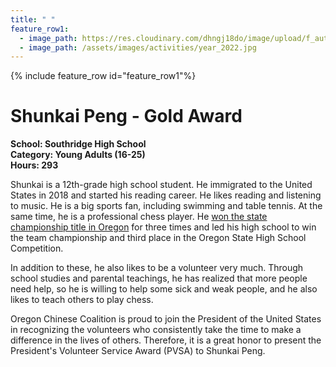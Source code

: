 ```yaml
---
title: " "
feature_row1:
  - image_path: https://res.cloudinary.com/dhngj18do/image/upload/f_auto,q_auto/v1/images/pvsa/2022_Shunkai_Peng
  - image_path: /assets/images/activities/year_2022.jpg
---
```


{% include feature_row id="feature_row1"%}

# Shunkai Peng - Gold Award

**School: Southridge High School**  
**Category: Young Adults (16-25)**  
**Hours: 293**  

Shunkai is a 12th-grade high school student. He immigrated to the United States in 2018 and started his reading career. He likes reading and listening to music. He is a big sports fan, including swimming and table tennis. At the same time, he is a professional chess player. He [won the state championship title in Oregon](https://www.facebook.com/SRHSSkyhawks/photos/a.204441832905698/4688734364476400/?type=3) for three times and led his high school to win the team championship and third place in the Oregon State High School Competition.

In addition to these, he also likes to be a volunteer very much. Through school studies and parental teachings, he has realized that more people need help, so he is willing to help some sick and weak people, and he also likes to teach others to play chess.

Oregon Chinese Coalition is proud to join the President of the United States in recognizing the volunteers who consistently take the time to make a difference in the lives of others. Therefore, it is a great honor to present the President's Volunteer Service Award (PVSA) to Shunkai Peng.
